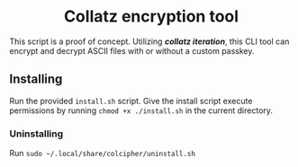 <h1 align="center">Collatz encryption tool</h1>

This script is a proof of concept. Utilizing _**collatz iteration**_, this CLI tool can encrypt and decrypt ASCII files with or without a custom passkey.

## Installing

Run the provided `install.sh` script. Give the install script execute permissions by running `chmod +x ./install.sh` in the current directory.

### Uninstalling

Run `sudo ~/.local/share/colcipher/uninstall.sh`
